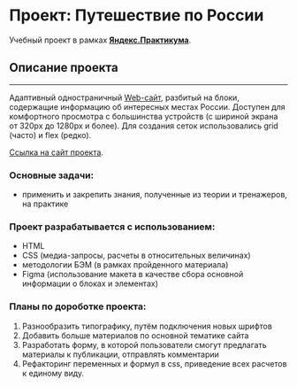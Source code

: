 # Проект: Путешествие по России
Учебный проект в рамках [**Яндекс.Практикума**](https://practicum.yandex.ru/).  

## Описание проекта
---
Адаптивный одностраничный [Web-сайт](https://avellow.github.io/russian-travel/), разбитый на блоки, содержащие информацию об интересных местах России.
Доступен для комфортного просмотра с большинства устройств (с шириной экрана от 320px до 1280px и более). 
Для создания сеток использовались grid (часто) и flex (редко).

[Ссылка на сайт проекта](https://avellow.github.io/russian-travel/).

### **Основные задачи:**  
* применить и закрепить знания, полученные из теории и тренажеров, на практике

### **Проект разрабатывается с использованием:**
* HTML 
* CSS (медиа-запросы, расчеты в относительных величинах)
* методологии БЭМ (в рамках пройденного материала)
* Figma (использование макета в качестве сбора основной информации о блоках и элементах)

### **Планы по дороботке проекта:**
1. Разнообразить типографику, путём подключения новых шрифтов
2. Добавить больше материалов по основной тематике сайта
3. Разработать форму, в которой пользователи смогут предлагать материалы к публикации, отправлять комментарии
4. Рефакторинг переменных и формул в css, приведение всех расчетов к единому виду.